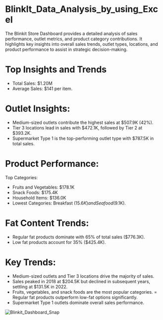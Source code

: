 # BlinkIt_Data_Analysis_by_using_Excel

The Blinkit Store Dashboard provides a detailed analysis of sales performance, outlet metrics, and product category contributions. It highlights key insights into overall sales trends, outlet types, locations, and product performance to assist in strategic decision-making.


# Top Insights and Trends

- Total Sales: $1.20M
- Average Sales: $141 per item.

# Outlet Insights:

- Medium-sized outlets contribute the highest sales at $507.9K (42%).
- Tier 3 locations lead in sales with $472.1K, followed by Tier 2 at $393.2K.
- Supermarket Type 1 is the top-performing outlet type with $787.5K in total sales.

# Product Performance:

Top Categories:

- Fruits and Vegetables: $178.1K
- Snack Foods: $175.4K
- Household Items: $136.0K
- Lowest Categories: Breakfast ($15.6K) and Seafood ($9.1K).

# Fat Content Trends:

- Regular fat products dominate with 65% of total sales ($776.3K).
- Low fat products account for 35% ($425.4K).

# Key Trends:

- Medium-sized outlets and Tier 3 locations drive the majority of sales.
- Sales peaked in 2018 at $204.5K but declined in subsequent years, settling at $131.5K in 2022.
- Fruits, vegetables, and snack foods are the most popular categories.
= Regular fat products outperform low-fat options significantly.
- Supermarket Type 1 outlets dominate overall sales performance.

![Blinkit_Dashboard_Snap](https://github.com/user-attachments/assets/bf27219b-27e7-4877-b10f-eabe520355a1)
